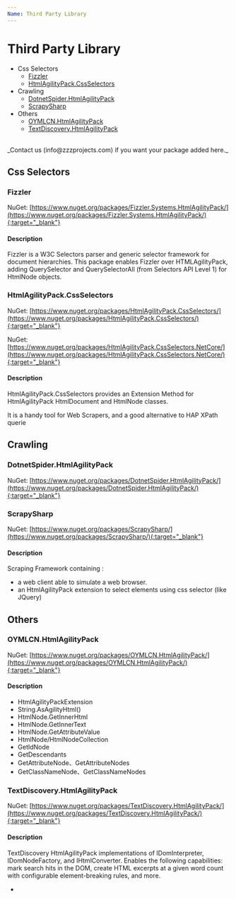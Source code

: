 ```yaml
---
Name: Third Party Library
---
```


# Third Party Library

- Css Selectors
   - [Fizzler](#fizzler)
   - [HtmlAgilityPack.CssSelectors](#htmlagilitypackcssselectors)
- Crawling
	- [DotnetSpider.HtmlAgilityPack](#dotnetspiderhtmlagilitypack)
	- [ScrapySharp](#scrapysharp)
- Others
	- [OYMLCN.HtmlAgilityPack](#oymlcnhtmlagilitypack)
	- [TextDiscovery.HtmlAgilityPack](#textdiscoveryhtmlagilitypack)
	
<br />
_Contact us (info@zzzprojects.com) if you want your package added here._

## Css Selectors

### Fizzler
NuGet: [https://www.nuget.org/packages/Fizzler.Systems.HtmlAgilityPack/](https://www.nuget.org/packages/Fizzler.Systems.HtmlAgilityPack/){:target="_blank"}

#### Description
Fizzler is a W3C Selectors parser and generic selector framework for document hierarchies. This package enables Fizzler over HTMLAgilityPack, adding QuerySelector and QuerySelectorAll (from Selectors API Level 1) for HtmlNode objects.

### HtmlAgilityPack.CssSelectors
NuGet: [https://www.nuget.org/packages/HtmlAgilityPack.CssSelectors/](https://www.nuget.org/packages/HtmlAgilityPack.CssSelectors/){:target="_blank"}

NuGet: [https://www.nuget.org/packages/HtmlAgilityPack.CssSelectors.NetCore/](https://www.nuget.org/packages/HtmlAgilityPack.CssSelectors.NetCore/){:target="_blank"}

#### Description
HtmlAgilityPack.CssSelectors provides an Extension Method for HtmlAgilityPack HtmlDocument and HtmlNode classes.

It is a handy tool for Web Scrapers, and a good alternative to HAP XPath querie

## Crawling

### DotnetSpider.HtmlAgilityPack
NuGet: [https://www.nuget.org/packages/DotnetSpider.HtmlAgilityPack/](https://www.nuget.org/packages/DotnetSpider.HtmlAgilityPack/){:target="_blank"}

### ScrapySharp
NuGet: [https://www.nuget.org/packages/ScrapySharp/](https://www.nuget.org/packages/ScrapySharp/){:target="_blank"}

#### Description
Scraping Framework containing :
- a web client able to simulate a web browser.
- an HtmlAgilityPack extension to select elements using css selector (like JQuery)

## Others

### OYMLCN.HtmlAgilityPack 
NuGet: [https://www.nuget.org/packages/OYMLCN.HtmlAgilityPack/](https://www.nuget.org/packages/OYMLCN.HtmlAgilityPack/){:target="_blank"}

#### Description
- HtmlAgilityPackExtension
- String.AsAgilityHtml()
- HtmlNode.GetInnerHtml
- HtmlNode.GetInnerText
- HtmlNode.GetAttributeValue
- HtmlNode/HtmlNodeCollection
- GetIdNode
- GetDescendants
- GetAttributeNode、GetAttributeNodes
- GetClassNameNode、GetClassNameNodes

### TextDiscovery.HtmlAgilityPack
NuGet: [https://www.nuget.org/packages/TextDiscovery.HtmlAgilityPack/](https://www.nuget.org/packages/TextDiscovery.HtmlAgilityPack/){:target="_blank"}

#### Description
TextDiscovery HtmlAgilityPack implementations of IDomInterpreter, IDomNodeFactory, and IHtmlConverter.  Enables the following capabilities: mark search hits in the DOM, create HTML excerpts at a given word count with configurable element-breaking rules, and more.


   
-